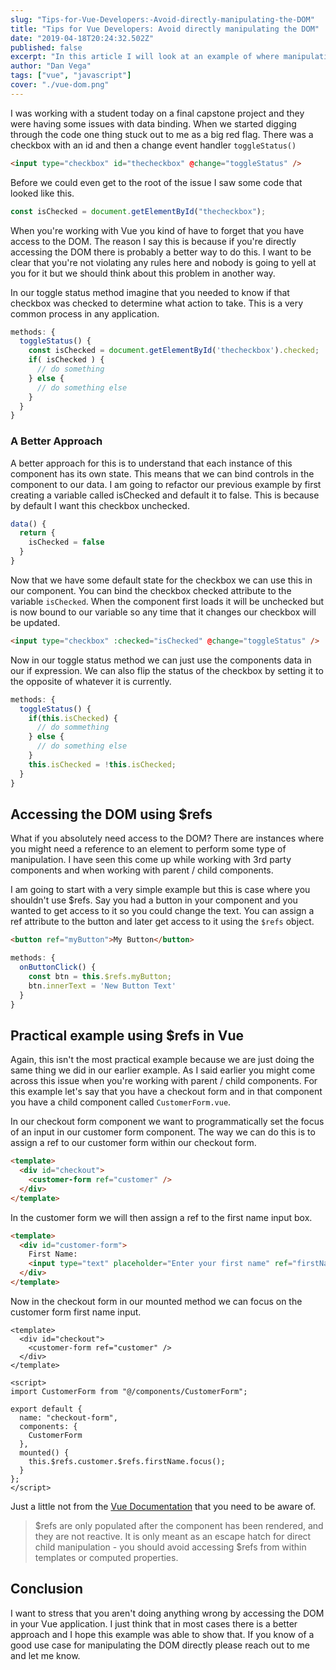 ```yaml
---
slug: "Tips-for-Vue-Developers:-Avoid-directly-manipulating-the-DOM"
title: "Tips for Vue Developers: Avoid directly manipulating the DOM"
date: "2019-04-18T20:24:32.502Z"
published: false
excerpt: "In this article I will look at an example of where manipulating the DOM in our components might not be the best approach."
author: "Dan Vega"
tags: ["vue", "javascript"]
cover: "./vue-dom.png"
---
```


I was working with a student today on a final capstone project and they were having some issues with data binding. When we started digging through the code one thing stuck out to me as a big red flag. There was a checkbox with an id and then a change event handler `toggleStatus()`

```html
<input type="checkbox" id="thecheckbox" @change="toggleStatus" />
```

Before we could even get to the root of the issue I saw some code that looked like this.

```javascript
const isChecked = document.getElementById("thecheckbox");
```

When you're working with Vue you kind of have to forget that you have access to the DOM. The reason I say this is because if you're directly accessing the DOM there is probably a better way to do this. I want to be clear that you're not violating any rules here and nobody is going to yell at you for it but we should think about this problem in another way.

In our toggle status method imagine that you needed to know if that checkbox was checked to determine what action to take. This is a very common process in any application.

```javascript
methods: {
  toggleStatus() {
    const isChecked = document.getElementById('thecheckbox').checked;
    if( isChecked ) {
      // do something
    } else {
      // do something else
    }
  }
}
```

### A Better Approach

A better approach for this is to understand that each instance of this component has its own state. This means that we can bind controls in the component to our data. I am going to refactor our previous example by first creating a variable called isChecked and default it to false. This is because by default I want this checkbox unchecked.

```javascript
data() {
  return {
    isChecked = false
  }
}
```

Now that we have some default state for the checkbox we can use this in our component. You can bind the checkbox checked attribute to the variable `isChecked`. When the component first loads it will be unchecked but is now bound to our variable so any time that it changes our checkbox will be updated.

```html
<input type="checkbox" :checked="isChecked" @change="toggleStatus" />
```

Now in our toggle status method we can just use the components data in our if expression. We can also flip the status of the checkbox by setting it to the opposite of whatever it is currently.

```javascript
methods: {
  toggleStatus() {
    if(this.isChecked) {
      // do sommething
    } else {
      // do something else
    }
    this.isChecked = !this.isChecked;
  }
}
```

## Accessing the DOM using \$refs

What if you absolutely need access to the DOM? There are instances where you might need a reference to an element to perform some type of manipulation. I have seen this come up while working with 3rd party components and when working with parent / child components.

I am going to start with a very simple example but this is case where you shouldn't use \$refs. Say you had a button in your component and you wanted to get access to it so you could change the text. You can assign a ref attribute to the button and later get access to it using the `$refs` object.

```html
<button ref="myButton">My Button</button>
```

```javascript
methods: {
  onButtonClick() {
    const btn = this.$refs.myButton;
    btn.innerText = 'New Button Text'
  }
}
```

## Practical example using \$refs in Vue

Again, this isn't the most practical example because we are just doing the same thing we did in our earlier example. As I said earlier you might come across this issue when you're working with parent / child components. For this example let's say that you have a checkout form and in that component you have a child component called `CustomerForm.vue`.

In our checkout form component we want to programmatically set the focus of an input in our customer form component. The way we can do this is to assign a ref to our customer form within our checkout form.

```html
<template>
  <div id="checkout">
    <customer-form ref="customer" />
  </div>
</template>
```

In the customer form we will then assign a ref to the first name input box.

```html
<template>
  <div id="customer-form">
    First Name:
    <input type="text" placeholder="Enter your first name" ref="firstName" />
  </div>
</template>
```

Now in the checkout form in our mounted method we can focus on the customer form first name input.

```vue
<template>
  <div id="checkout">
    <customer-form ref="customer" />
  </div>
</template>

<script>
import CustomerForm from "@/components/CustomerForm";

export default {
  name: "checkout-form",
  components: {
    CustomerForm
  },
  mounted() {
    this.$refs.customer.$refs.firstName.focus();
  }
};
</script>
```

Just a little not from the [Vue Documentation](https://vuejs.org/v2/guide/components-edge-cases.html#Accessing-Child-Component-Instances-amp-Child-Elements) that you need to be aware of.

> $refs are only populated after the component has been rendered, and they are not reactive. It is only meant as an escape hatch for direct child manipulation - you should avoid accessing $refs from within templates or computed properties.

## Conclusion

I want to stress that you aren't doing anything wrong by accessing the DOM in your Vue application. I just think that in most cases there is a better approach and I hope this example was able to show that. If you know of a good use case for manipulating the DOM directly please reach out to me and let me know.

